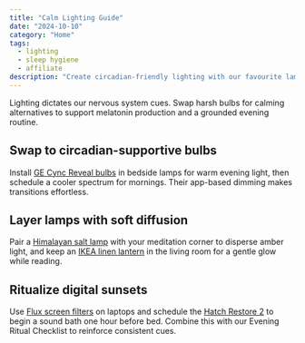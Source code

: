 ```yaml
---
title: "Calm Lighting Guide"
date: "2024-10-10"
category: "Home"
tags:
  - lighting
  - sleep hygiene
  - affiliate
description: "Create circadian-friendly lighting with our favourite lamps, bulbs, and rituals."
---
```


Lighting dictates our nervous system cues. Swap harsh bulbs for calming alternatives to support melatonin production and a grounded evening routine.

## Swap to circadian-supportive bulbs

Install [GE Cync Reveal bulbs](https://example.com/reveal-bulb?utm_source=blog&utm_medium=affiliate&utm_campaign=calm-lighting) in bedside lamps for warm evening light, then schedule a cooler spectrum for mornings. Their app-based dimming makes transitions effortless.

## Layer lamps with soft diffusion

Pair a [Himalayan salt lamp](https://example.com/salt-lamp?utm_source=blog&utm_medium=affiliate&utm_campaign=calm-lighting) with your meditation corner to disperse amber light, and keep an [IKEA linen lantern](https://example.com/linen-lantern?utm_source=blog&utm_medium=affiliate&utm_campaign=calm-lighting) in the living room for a gentle glow while reading.

## Ritualize digital sunsets

Use [Flux screen filters](https://example.com/flux?utm_source=blog&utm_medium=affiliate&utm_campaign=calm-lighting) on laptops and schedule the [Hatch Restore 2](https://example.com/hatch-restore?utm_source=blog&utm_medium=affiliate&utm_campaign=calm-lighting) to begin a sound bath one hour before bed. Combine this with our Evening Ritual Checklist to reinforce consistent cues.
